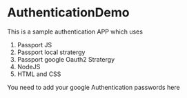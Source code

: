 # AuthenticationDemo

This is a sample authentication APP which uses 
1. Passport JS
2. Passport local stratergy 
3. Passport google Oauth2 Stratergy
4. NodeJS
5. HTML and CSS

You need to add your google Authentication passwords here
